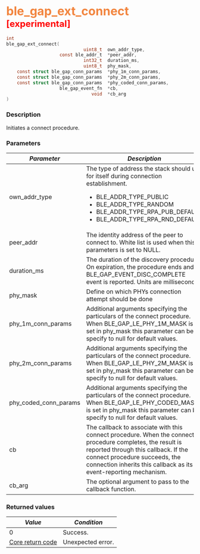 ## <font color="#F2853F" style="font-size:24pt">ble\_gap\_ext\_connect</font><font color="red" style="font-size:18pt"> [experimental] </font>

```c
int
ble_gap_ext_connect(
                             uint8_t  own_addr_type,
                    const ble_addr_t  *peer_addr,
                             int32_t  duration_ms,
                             uint8_t  phy_mask,
    const struct ble_gap_conn_params  *phy_1m_conn_params,
    const struct ble_gap_conn_params  *phy_2m_conn_params,
    const struct ble_gap_conn_params  *phy_coded_conn_params,
                    ble_gap_event_fn  *cb,
                                void  *cb_arg
)
```

### Description

Initiates a connect procedure.

### Parameters

| *Parameter* | *Description* |
|-------------|---------------|
| own\_addr\_type | The type of address the stack should use for itself during connection establishment. <ul><li>BLE\_ADDR\_TYPE\_PUBLIC</li> <li>BLE\_ADDR\_TYPE\_RANDOM</li> <li>BLE\_ADDR\_TYPE\_RPA\_PUB\_DEFAULT</li> <li>BLE\_ADDR\_TYPE\_RPA\_RND\_DEFAULT</li></ul> |
| peer\_addr | The identity address of the peer to connect to. White list is used when this parameters is set to NULL. |
| duration\_ms | The duration of the discovery procedure. On expiration, the procedure ends and a BLE\_GAP\_EVENT\_DISC\_COMPLETE event is reported.  Units are milliseconds. |
| phy\_mask | Define on which PHYs connection attempt should be done |
| phy\_1m\_conn\_params | Additional arguments specifying the particulars of the connect procedure. When BLE_GAP_LE_PHY_1M_MASK is set in phy_mask this parameter can be specify to null for default values. |
| phy\_2m\_conn\_params | Additional arguments specifying the particulars of the connect procedure. When BLE_GAP_LE_PHY_2M_MASK is set in phy_mask this parameter can be specify to null for default values. |
| phy\_coded\_conn\_params | Additional arguments specifying the particulars of the connect procedure. When BLE_GAP_LE_PHY_CODED_MASK is set in phy_mask this parameter can be specify to null for default values. |
| cb | The callback to associate with this connect procedure.  When the connect procedure completes, the result is reported through this callback.  If the connect procedure succeeds, the connection inherits this callback as its event-reporting mechanism. |
| cb\_arg | The optional argument to pass to the callback function. |

### Returned values

| *Value* | *Condition* |
|---------|-------------|
| 0 | Success. |
| [Core return code](../../ble_hs_return_codes/#return-codes-core) | Unexpected error. |
